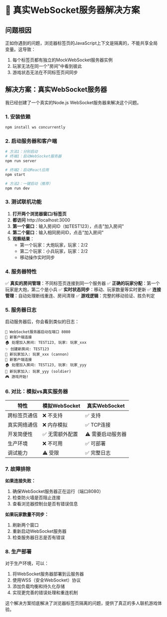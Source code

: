 # 🚀 真实WebSocket服务器解决方案

## 问题根因

正如你遇到的问题，浏览器标签页的JavaScript上下文是隔离的，不能共享全局变量。这导致：

1. 每个标签页都有独立的MockWebSocket服务器实例
2. 玩家无法在同一个"房间"中看到彼此
3. 游戏状态无法在不同标签页间同步

## 解决方案：真实WebSocket服务器

我已经创建了一个真实的Node.js WebSocket服务器来解决这个问题。

### 1. 安装依赖

```bash
npm install ws concurrently
```

### 2. 启动服务器和客户端

```bash
# 方法1：分别启动
# 终端1：启动WebSocket服务器
npm run server

# 终端2：启动React应用
npm start

# 方法2：一键启动（推荐）
npm run dev
```

### 3. 测试联机功能

1. **打开两个浏览器窗口/标签页**
2. **都访问** http://localhost:3000
3. **第一个窗口**：输入房间ID（如TEST123），点击"加入房间"
4. **第二个窗口**：输入相同房间ID，点击"加入房间"
5. **观察结果**：
   - 第一个玩家：大炮玩家，玩家：2/2
   - 第二个玩家：小兵玩家，玩家：2/2
   - 移动操作实时同步

### 4. 服务器特性

✅ **真实的房间管理**：不同标签页连接到同一个服务器
✅ **正确的玩家分配**：第一个玩家是大炮，第二个是小兵
✅ **实时状态同步**：移动、玩家数量等实时更新
✅ **连接管理**：自动处理断线重连、房间清理
✅ **游戏逻辑**：完整的移动验证、胜负判定

### 5. 服务器日志

启动服务器后，你会看到类似的日志：

```
🚀 WebSocket服务器启动在端口 8080
📱 新客户端连接
🏠 处理加入房间: TEST123, 玩家: 玩家_xxx
✨ 创建新房间: TEST123
👤 新玩家加入: 玩家_xxx (cannon)
📱 新客户端连接
🏠 处理加入房间: TEST123, 玩家: 玩家_yyy
👤 新玩家加入: 玩家_yyy (soldier)
🎮 游戏开始!
```

### 6. 对比：模拟vs真实服务器

| 特性 | 模拟WebSocket | 真实WebSocket |
|------|--------------|--------------|
| 跨标签页通信 | ❌ 不支持 | ✅ 支持 |
| 真实网络通信 | ❌ 内存模拟 | ✅ TCP连接 |
| 开发简便性 | ✅ 无需额外配置 | ⚠️ 需要启动服务器 |
| 生产环境 | ❌ 不可用 | ✅ 可部署 |
| 调试能力 | ⚠️ 受限 | ✅ 完整日志 |

### 7. 故障排除

**如果连接失败：**
1. 确保WebSocket服务器正在运行（端口8080）
2. 检查防火墙是否阻止连接
3. 查看浏览器控制台是否有错误信息

**如果玩家数量不同步：**
1. 刷新两个窗口
2. 重新启动WebSocket服务器
3. 检查服务器日志是否有错误

### 8. 生产部署

对于生产环境，可以：
1. 将WebSocket服务器部署到云服务器
2. 使用WSS（安全WebSocket）协议
3. 添加负载均衡和持久化存储
4. 实现更完善的错误处理和重连机制

这个解决方案彻底解决了浏览器标签页隔离的问题，提供了真正的多人联机游戏体验。 